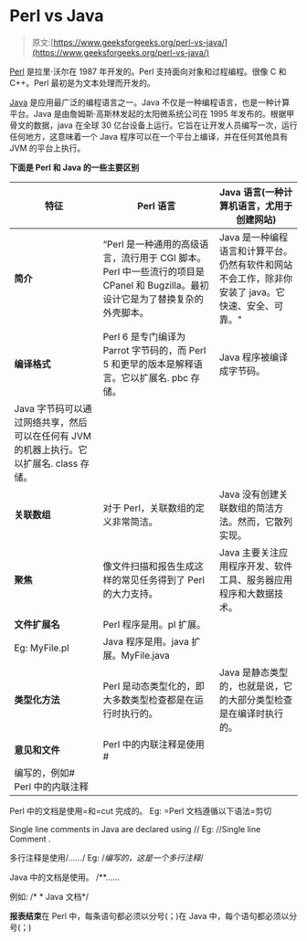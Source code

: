 # Perl vs Java

> 原文:[https://www.geeksforgeeks.org/perl-vs-java/](https://www.geeksforgeeks.org/perl-vs-java/)

[Perl](https://www.geeksforgeeks.org/introduction-to-perl/) 是拉里·沃尔在 1987 年开发的。Perl 支持面向对象和过程编程。很像 C 和 C++。Perl 最初是为文本处理而开发的。

[Java](https://www.geeksforgeeks.org/java/) 是应用最广泛的编程语言之一。Java 不仅是一种编程语言，也是一种计算平台。Java 是由詹姆斯·高斯林发起的太阳微系统公司在 1995 年发布的。根据甲骨文的数据，java 在全球 30 亿台设备上运行。它旨在让开发人员编写一次，运行任何地方，这意味着一个 Java 程序可以在一个平台上编译，并在任何其他具有 JVM 的平台上执行。

**下面是 Perl 和 Java 的一些主要区别**

| 特征 | Perl 语言 | Java 语言(一种计算机语言，尤用于创建网站) |
| --- | --- | --- |
| **简介** | “Perl 是一种通用的高级语言，流行用于 CGI 脚本。Perl 中一些流行的项目是 CPanel 和 Bugzilla。最初设计它是为了替换复杂的外壳脚本。 | Java 是一种编程语言和计算平台。仍然有软件和网站不会工作，除非你安装了 java。它快速、安全、可靠。" |
| **编译格式** | Perl 6 是专门编译为 Parrot 字节码的，而 Perl 5 和更早的版本是解释语言。它以扩展名. pbc 存储。 | Java 程序被编译成字节码。
Java 字节码可以通过网络共享，然后可以在任何有 JVM 的机器上执行。它以扩展名. class 存储。 |
| **关联数组** | 对于 Perl，关联数组的定义非常简洁。 | Java 没有创建关联数组的简洁方法。然而，它散列实现。 |
| **聚焦** | 像文件扫描和报告生成这样的常见任务得到了 Perl 的大力支持。 | Java 主要关注应用程序开发、软件工具、服务器应用程序和大数据技术。 |
| **文件扩展名** | Perl 程序是用。pl 扩展。
Eg: MyFile.pl | Java 程序是用。java 扩展。MyFile.java |
| **类型化方法** | Perl 是动态类型化的，即大多数类型检查都是在运行时执行的。 | Java 是静态类型的，也就是说，它的大部分类型检查是在编译时执行的。 |
| **意见和文件** | Perl 中的内联注释是使用#
编写的，例如# Perl 中的内联注释 |

Perl 中的文档是使用=和=cut 完成的。
Eg: =Perl 文档遵循以下语法=剪切

Single line comments in Java are declared using //
Eg: //Single line Comment .

多行注释是使用/*……*/
Eg: /*编写的，这是一个多行注释*/

Java 中的文档是使用。
/**……

例如:
/* * Java 文档*/

**报表结束**在 Perl 中，每条语句都必须以分号(；)在 Java 中，每个语句都必须以分号(；)